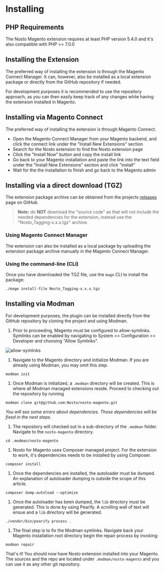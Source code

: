 # Installing

## PHP Requirements

The Nosto Magento extension requires at least PHP version 5.4.0 and it's also compatible with PHP &gt;= 7.0.0

## Installing the Extension

The preferred way of installing the extension is through the Magento Connect Manager. It can, however, also be installed as a local extension package or directly from the GitHub repository if needed.

For development purposes it is recommended to use the repository approach, as you can then easily keep track of any changes while having the extension installed in Magento.

## Installing via Magento Connect

The preferred way of installing the extension is through Magento Connect.

* Open the Magento Connect Manager from your Magento backend, and click the connect link under the "Install New Extensions" section
* Search for the Nosto extension to find the Nosto extension page
* Click the "Install Now" button and copy the install link
* Go back to your Magento installation and paste the link into the text field under the "Install New Extensions" section and click "install"
* Wait for the the installation to finish and go back to the Magento admin

## Installing via a direct download \(TGZ\)

The extension package archive can be obtained from the projects [releases](https://github.com/Nosto/nosto-magento-extension/releases) page on GitHub.

> **Note:** do **NOT** download the "source code" as that will not include the needed dependencies for the extension, instead use the "Nosto\_Tagging-x.x.x.tgz" archive.

### Using Magento Connect Manager

The extension can also be installed as a local package by uploading the extension package archive manually in the Magento Connect Manager.

### Using the command-line \(CLI\)

Once you have downloaded the TGZ file, use the `mage` CLI to install the package:

```text
./mage install-file Nosto_Tagging-x.x.x.tgz
```

## Installing via Modman

For development purposes, the plugin can be installed directly from the GitHub repository by cloning the project and using Modman.

1. Prior to proceeding, Magento must be configured to allow-symlinks. Symlinks can be enabled by navigating to System &gt;&gt; Configuration &gt;&gt; Developer and choosing "Allow Symlinks".

![allow-symlinks](https://cloud.githubusercontent.com/assets/327432/26669954/78bdf898-46b8-11e7-802f-f5563f6118e7.png)

1. Navigate to the Magento directory and initialize Modman. If you are already using Modman, you may omit this step.

```text
modman init
```

1. Once Modman is initialized, a `.modman` directory will be created. This is where all Modman managed extensions reside. Proceed to checking out the repository by running

```text
modman clone git@github.com:Nosto/nosto-magento.git
```

_You will see some errors about dependencies. Those dependencies will be fixed in the next steps._

1. The repository will checked out in a sub-directory of the `.modman` folder. Navigate to the `nosto-magento` directory.

```text
cd .modman/nosto-magento
```

1. Nosto for Magento uses Composer managed project. For the extension to work, it's dependencies needs to be installed by using Composer.

```text
composer install
```

1. Once the dependencies are installed, the autoloader must be dumped. An explanation of autoloader dumping is outside the scope of this article.

```text
composer dump-autoload --optimize
```

1. Once the autoloader has been dumped, the `lib` directory must be generated. This is done by using Pearify. A scrolling wall of text will ensue and a `lib` directory will be generated. 

```text
./vendor/bin/pearify process .
```

1. The final step is to fix the Modman symlinks. Navigate back your Magento installation root directory begin the repair process by invoking:

```text
modman repair
```

That's it! You should now have Nosto extension installed into your Magento. The sources and the repo are located under `.modman/nosto-magento` and you can use it as any other git repository.

